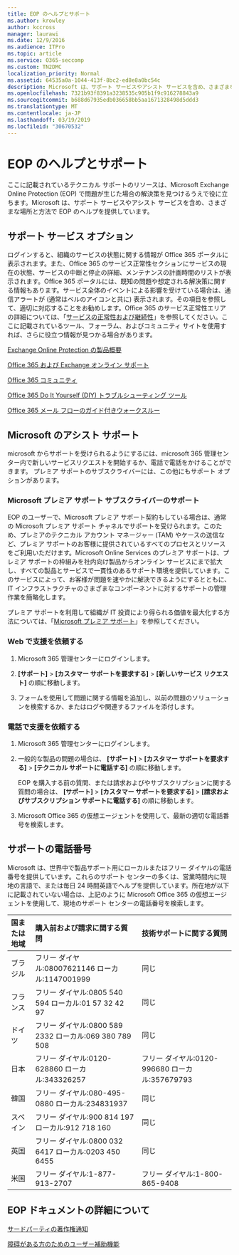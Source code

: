 ```yaml
---
title: EOP のヘルプとサポート
ms.author: krowley
author: kccross
manager: laurawi
ms.date: 12/9/2016
ms.audience: ITPro
ms.topic: article
ms.service: O365-seccomp
ms.custom: TN2DMC
localization_priority: Normal
ms.assetid: 64535a0a-1044-413f-8bc2-ed8e8a0bc54c
description: Microsoft は、サポート サービスやアシスト サービスを含め、さまざまな場所と方法で EOP のヘルプを提供しています。
ms.openlocfilehash: 7321b93f8391a3238535c905b1f9c916278843a9
ms.sourcegitcommit: b688d67935edb036658bb5aa1671328498d5ddd3
ms.translationtype: MT
ms.contentlocale: ja-JP
ms.lasthandoff: 03/19/2019
ms.locfileid: "30670532"
---
```

# <a name="help-and-support-for-eop"></a>EOP のヘルプとサポート

ここに記載されているテクニカル サポートのリソースは、Microsoft Exchange Online Protection (EOP) で問題が生じた場合の解決策を見つけるうえで役に立ちます。Microsoft は、サポート サービスやアシスト サービスを含め、さまざまな場所と方法で EOP のヘルプを提供しています。 
  
## <a name="self-support-options"></a>サポート サービス オプション

ログインすると、組織のサービスの状態に関する情報が Office 365 ポータルに表示されます。また、Office 365 のサービス正常性セクションにサービスの現在の状態、サービスの中断と停止の詳細、メンテナンスの計画時間のリストが表示されます。Office 365 ポータルには、既知の問題や想定される解決策に関する情報もあります。サービス全体のイベントによる影響を受けている場合は、通信アラートが (通常はベルのアイコンと共に) 表示されます。その項目を参照して、適切に対応することをお勧めします。Office 365 のサービス正常性エリアの詳細については、「[サービスの正常性および継続性](https://go.microsoft.com/fwlink/?LinkId=394289)」を参照してください。ここに記載されているツール、フォーラム、およびコミュニティ サイトを使用すれば、さらに役立つ情報が見つかる場合があります。
  
[Exchange Online Protection の製品概要](https://go.microsoft.com/fwlink/p/?LinkId=279912)
  
[Office 365 および Exchange オンライン サポート](https://go.microsoft.com/fwlink/?LinkId=299655)
  
[Office 365 コミュニティ](https://go.microsoft.com/fwlink/?LinkId=299656)
  
[Office 365 Do It Yourself (DIY) トラブルシューティング ツール](https://go.microsoft.com/fwlink/?LinkId=299657)
  
[Office 365 メール フローのガイド付きウォークスルー](https://go.microsoft.com/fwlink/?LinkId=323470)
  
## <a name="assisted-support-from-microsoft"></a>Microsoft のアシスト サポート

microsoft からサポートを受けられるようにするには、microsoft 365 管理センター内で新しいサービスリクエストを開始するか、電話で電話をかけることができます。 プレミア サポートのサブスクライバーには、この他にもサポート オプションがあります。
  
### <a name="support-for-microsoft-premier-support-subscribers"></a>Microsoft プレミア サポート サブスクライバーのサポート

EOP のユーザーで、Microsoft プレミア サポート契約もしている場合は、通常の Microsoft プレミア サポート チャネルでサポートを受けられます。このため、プレミアのテクニカル アカウント マネージャー (TAM) やケースの送信など、プレミア サポートのお客様に提供されているすべてのプロセスとリソースをご利用いただけます。Microsoft Online Services のプレミア サポートは、プレミア サポートの枠組みを社内向け製品からオンライン サービスにまで拡大し、すべての製品とサービスで一貫性のあるサポート環境を提供しています。このサービスによって、お客様が問題を速やかに解決できるようにするとともに、IT インフラストラクチャのさまざまなコンポーネントに対するサポートの管理作業を簡略化します。
  
プレミア サポートを利用して組織が IT 投資により得られる価値を最大化する方法については、「[Microsoft プレミア サポート](https://go.microsoft.com/fwlink/?LinkId=317437)」を参照してください。
  
### <a name="ask-for-help-on-the-web"></a>Web で支援を依頼する

1. Microsoft 365 管理センターにログインします。
    
2. **[サポート]** \> **[カスタマー サポートを要求する]** \> **[新しいサービス リクエスト]** の順に移動します。
    
3. フォームを使用して問題に関する情報を追加し、以前の問題のソリューションを検索するか、またはログや関連するファイルを添付します。
    
### <a name="ask-for-help-on-the-telephone"></a>電話で支援を依頼する

1. Microsoft 365 管理センターにログインします。
    
2. 一般的な製品の問題の場合は、 **[サポート]** \> **[カスタマー サポートを要求する]** \> **[テクニカル サポートに電話する]** の順に移動します。
    
    EOP を購入する前の質問、または請求およびやサブスクリプションに関する質問の場合は、 **[サポート]** \> **[カスタマー サポートを要求する]** \> **[請求およびサブスクリプション サポートに電話する]** の順に移動します。
    
3. Microsoft Office 365 の仮想エージェントを使用して、最新の適切な電話番号を検索します。
    
## <a name="support-telephone-numbers"></a>サポートの電話番号

Microsoft は、世界中で製品サポート用にローカルまたはフリー ダイヤルの電話番号を提供しています。これらのサポート センターの多くは、営業時間内に現地の言語で、または毎日 24 時間英語でヘルプを提供しています。所在地が以下に記載されていない場合は、上記のように Microsoft Office 365 の仮想エージェントを使用して、現地のサポート センターの電話番号を検索します。
  
|**国または地域**|**購入前および請求に関する質問**|**技術サポートに関する質問**|
|:-----|:-----|:-----|
|ブラジル  <br/> |フリー ダイヤル:08007621146          ローカル:1147001999  <br/> |同じ  <br/> |
|フランス  <br/> |フリー ダイヤル:0805 540 594           ローカル:01 57 32 42 97  <br/> |同じ  <br/> |
|ドイツ  <br/> |フリー ダイヤル:0800 589 2332           ローカル:069 380 789 508  <br/> |同じ  <br/> |
|日本  <br/> |フリー ダイヤル:0120-628860          ローカル:343326257  <br/> |フリー ダイヤル:0120-996680          ローカル:357679793  <br/> |
|韓国  <br/> |フリー ダイヤル:080-495-0880          ローカル:234831937  <br/> |同じ  <br/> |
|スペイン  <br/> |フリー ダイヤル:900 814 197          ローカル:912 718 160  <br/> |同じ  <br/> |
|英国  <br/> |フリー ダイヤル:0800 032 6417          ローカル:0203 450 6455  <br/> |同じ  <br/> |
|米国  <br/> |フリー ダイヤル:1-877-913-2707  <br/> |フリー ダイヤル:1-800-865-9408  <br/> |
   
## <a name="for-more-information-about-eop-documentation"></a>EOP ドキュメントの詳細について

[サードパーティの著作権通知](third-party-copyright-notices.md)
  
[障碍がある方のためのユーザー補助機能](accessibility-for-people-with-disabilities.md)
  

